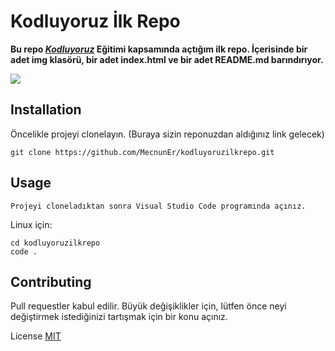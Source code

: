 # Kodluyoruz İlk Repo
**Bu repo *[Kodluyoruz](https://kodluyoruz.org/tr/kodluyoruz/)* Eğitimi kapsamında açtığım ilk repo. İçerisinde bir adet img klasörü, bir adet index.html ve bir adet README.md barındırıyor.**

![](https://i.hizliresim.com/83nd437.png)

## Installation
Öncelikle projeyi clonelayın. (Buraya sizin reponuzdan aldığınız link gelecek)

```
git clone https://github.com/MecnunEr/kodluyoruzilkrepo.git
```

## Usage

```
Projeyi cloneladıktan sonra Visual Studio Code programında açınız.
```

Linux için:
```
cd kodluyoruzilkrepo
code .
```

## Contributing
Pull requestler kabul edilir. Büyük değişiklikler için, lütfen önce neyi değiştirmek istediğinizi tartışmak için bir konu açınız.

License
[MIT](https://choosealicense.com/licenses/mit/)